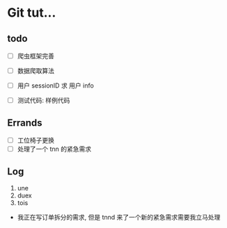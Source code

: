 # Git tut...

## todo

- [ ] 爬虫框架完善
- [ ] 数据爬取算法
- [ ] 用户 sessionID 求 用户 info
- [ ] 测试代码: 样例代码


## Errands

- [ ] 工位椅子更换
- [ ] 处理了一个 tnn 的紧急需求

## Log

1. une
2. duex
3. tois

- 我正在写订单拆分的需求, 但是 tnnd 来了一个新的紧急需求需要我立马处理
